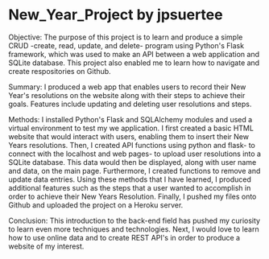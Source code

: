 # New_Year_Project by jpsuertee

Objective: The purpose of this project is to learn and produce a simple CRUD -create, read, update, and delete- program using Python's Flask framework, which was used to make an API between a web application and SQLite database. This project also enabled me to learn how to navigate and create respositories on Github.
           
Summary: I produced a web app that enables users to record their New Year's resolutions on the website along with their steps to achieve their goals. Features include updating and deleting user resolutions and steps. 

Methods: I installed Python's Flask and SQLAlchemy modules and used a virtual environment to test my we application. I first created a basic HTML website that would interact with users, enabling them to insert their New Years resolutions. Then, I created API functions using python and flask- to connect with the localhost and web pages- to upload user resolutions into a SQLite database. This data would then be displayed, along with user name and data, on the main page. 
Furthermore, I created functions to remove and update data entries. Using these methods that I have learned, I produced additional features such as the steps that a user wanted to accomplish in order to achieve their New Years Resolution. Finally, I pushed my files onto Github and uploaded the project on a Heroku server. 

Conclusion: This introduction to the back-end field has pushed my curiosity to learn even more techniques and technologies. Next, I would love to learn how to use online data and to create REST API's in order to produce a website of my interest.
